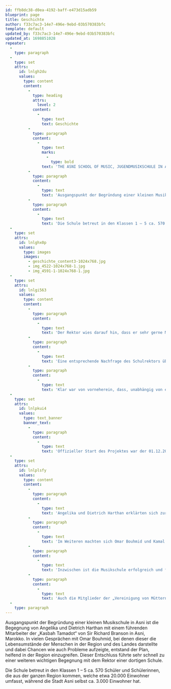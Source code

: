 ```yaml
---
id: ffb8dc38-d0ea-4192-baff-e473d15adb59
blueprint: page
title: Geschichte
author: f33c7ac3-14e7-496e-9ebd-03b570383bfc
template: default
updated_by: f33c7ac3-14e7-496e-9ebd-03b570383bfc
updated_at: 1698851028
repeater:
  -
    type: paragraph
  -
    type: set
    attrs:
      id: lnlgh2du
      values:
        type: content
        content:
          -
            type: heading
            attrs:
              level: 2
            content:
              -
                type: text
                text: Geschichte
          -
            type: paragraph
            content:
              -
                type: text
                marks:
                  -
                    type: bold
                text: 'THE ASNI SCHOOL OF MUSIC, JUGENDMUSIKSCHULE IN ASNI, MAROKKO'
          -
            type: paragraph
            content:
              -
                type: text
                text: 'Ausgangspunkt der Begründung einer kleinen Musikschule in Asni ist die Begegnung von Angelika und Dietrich Harthan mit einem führenden Mitarbeiter der „Kasbah Tamadot“ von Sir Richard Branson in Asni, Marokko. In vielen Gesprächen mit Omar Bouhmid, bei denen dieser die Lebensumstände der Menschen in der Region und des Landes darstellte und dabei Chancen wie auch Probleme aufzeigte, entstand der Plan, helfend in der Region einzugreifen. Dieser Entschluss führte sehr schnell zu einer weiteren wichtigen Begegnung mit dem Rektor einer dortigen Schule.'
          -
            type: paragraph
            content:
              -
                type: text
                text: 'Die Schule betreut in den Klassen 1 – 5 ca. 570 Schüler und Schülerinnen, die aus der ganzen Region kommen, welche etwa 20.000 Einwohner umfasst, während die Stadt Asni selbst ca. 3.000 Einwohner hat.'
  -
    type: set
    attrs:
      id: lnlghx0p
      values:
        type: images
        images:
          - geschichte_content3-1024x768.jpg
          - img_4522-1024x768-1.jpg
          - img_4591-1-1024x768-1.jpg
  -
    type: set
    attrs:
      id: lnlgi563
      values:
        type: content
        content:
          -
            type: paragraph
            content:
              -
                type: text
                text: 'Der Rektor wies darauf hin, dass er sehr gerne Musik an der Schule unterrichten lassen würde, dafür aber leider keine Mittel verfügbar wären. Wer sich mit der Bedeutung der Musik in der Pädagogik beschäftigt hat, weiß, wie wichtig gerade diese in der Entwicklung der Kinder und Jugendlichen ist. Aus diesem Ansatz entstand im Weiteren die Initiative, so rasch als möglich eine solche künstlerische Arbeit an der Schule zu verankern und mit Hilfe von Omar Bouhmid eine Jugendmusikschule ins Leben zu rufen.'
          -
            type: paragraph
            content:
              -
                type: text
                text: 'Eine entsprechende Nachfrage des Schulrektors über die Elternvereinigung ergab, dass bei 100 von den ca. 570 Schülern und Schülerinnen Interesse für einen solchen Musikunterricht bestehen würde und die Kinder gerne dieses Angebot annehmen würden.'
          -
            type: paragraph
            content:
              -
                type: text
                text: 'Klar war von vorneherein, dass, unabhängig von evtl. vorhandenen sonstigen Gendervorstellungen, Jungen wie auch Mädchen zum Unterricht zugelassen sein sollten.'
  -
    type: set
    attrs:
      id: lnlpkui4
      values:
        type: text_banner
        banner_text:
          -
            type: paragraph
            content:
              -
                type: text
                text: 'Offizieller Start des Projektes war der 01.12.2015, welcher unter anderem mit einem großen Fest, vom Elternbeirat (Association of Parents) organisiert, begangen wurde, man buk Kuchen und süße marokkanische Spezialitäten, es gab Datteln, Milch, den traditionellen Pfefferminztee.'
  -
    type: set
    attrs:
      id: lnlplsfy
      values:
        type: content
        content:
          -
            type: paragraph
            content:
              -
                type: text
                text: 'Angelika und Dietrich Harthan erklärten sich zur Übernahme einer entsprechenden Patenschaft für die zu gründende Jugendmusikschule bereit. Damit konnte sich Omar Bouhmid umgehend auf die Suche nach einem geeigneten Musiklehrer machen, den er bald in Person von Kamal Nedali gefunden hatte. Kamal Nedali ist ein bekannter Musiker, der bereits mehrere eigene CDs in Marokko herausgebracht hat.'
          -
            type: paragraph
            content:
              -
                type: text
                text: 'Im Weiteren machten sich Omar Bouhmid und Kamal Nedali an die Arbeit, Musikinstrumente zu beschaffen, wobei sich bald herausstellte, dass diese in Marokko viel preiswerter zu erhalten sind, als diese z. B. in Deutschland zu beschaffen wären.'
          -
            type: paragraph
            content:
              -
                type: text
                text: 'Inzwischen ist die Musikschule erfolgreich und finanziell stabil. Die Schüler und alle Beteiligten unterstützen das Projekt mit Begeisterung. Kamal Nedali unterrichtet jeden Sonntag mindestens vier Stunden lang, und die Schülerinnen und Schüler lernen Musik mit grösster Freude. Die Schule geniesst auch von anderer Seite Unterstützung: Der Direktor der „Kasbah Tamadot“, Vincent Padioleau, und die Mitarbeiter im Hotel engagieren sich sehr für das Projekt.'
          -
            type: paragraph
            content:
              -
                type: text
                text: 'Auch die Mitglieder der „Vereinigung von Müttern und Vätern“, insbesondere Mohamed El Mouden und Rachid Iddqi, tragen regelmäßig mit Begeisterung dazu bei.'
  -
    type: paragraph
---
```

Ausgangspunkt der Begründung einer kleinen Musikschule in Asni ist die Begegnung von Angelika und Dietrich Harthan mit einem führenden Mitarbeiter der „Kasbah Tamadot“ von Sir Richard Branson in Asni, Marokko. In vielen Gesprächen mit Omar Bouhmid, bei denen dieser die Lebensumstände der Menschen in der Region und des Landes darstellte und dabei Chancen wie auch Probleme aufzeigte, entstand der Plan, helfend in der Region einzugreifen. Dieser Entschluss führte sehr schnell zu einer weiteren wichtigen Begegnung mit dem Rektor einer dortigen Schule.

Die Schule betreut in den Klassen 1 – 5 ca. 570 Schüler und Schülerinnen, die aus der ganzen Region kommen, welche etwa 20.000 Einwohner umfasst, während die Stadt Asni selbst ca. 3.000 Einwohner hat.